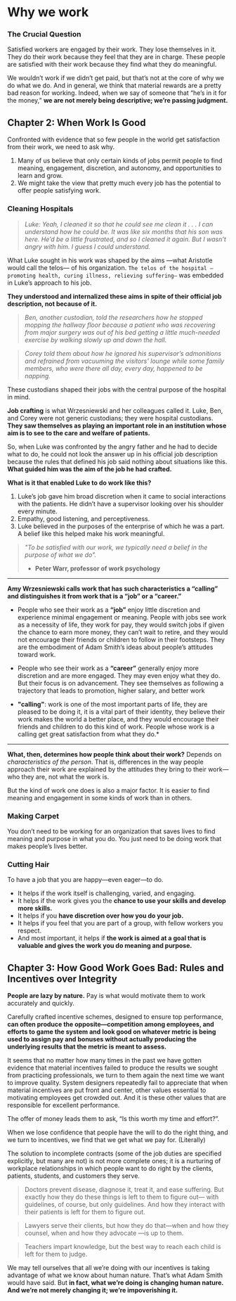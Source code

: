 # Why we work

### The Crucial Question

Satisfied workers are engaged by their work. They lose themselves in it. They do their work because they feel that they are in charge. These people are satisfied with their work because they find what they do meaningful.

We wouldn’t work if we didn’t get paid, but that’s not at the core of why we do what we do. And in general, we think that material rewards are a pretty bad reason for working. Indeed, when we say of someone that “he’s in it for the money,” **we are not merely being descriptive; we’re passing judgment.**

## Chapter 2: When Work Is Good

Confronted with evidence that so few people in the world get satisfaction from their work, we need to ask why. 
1. Many of us believe that only certain kinds of jobs permit people to find meaning, engagement, discretion, and autonomy, and opportunities to learn and grow.
2. We might take the view that pretty much every job has the potential to offer people satisfying work. 

### Cleaning Hospitals

> *Luke: Yeah, I cleaned it so that he could see me clean it . . . I can understand how he could be. It was like six months that his son was here. He’d be a little frustrated, and so I cleaned it again. But I wasn’t angry with him. I guess I could understand.*

What Luke sought in his work was shaped by the aims —what Aristotle would call the telos— of his organization. `The telos of the hospital —promoting health, curing illness, relieving suffering—` was embedded in Luke’s approach to his job. 

**They understood and internalized these aims in spite of their official job description, not because of it.**

> *Ben, another custodian, told the researchers how he stopped mopping the hallway floor because a patient who was recovering from major surgery was out of his bed getting a little much-needed exercise by walking slowly up and down the hall.*

> *Corey told them about how he ignored his supervisor’s admonitions and refrained from vacuuming the visitors’ lounge while some family members, who were there all day, every day, happened to be napping.*

These custodians shaped their jobs with the central purpose of the hospital in mind.

**Job crafting** is what Wrzesniewski and her colleagues called it. Luke, Ben, and Corey were not generic custodians; they were hospital custodians. **They saw themselves as playing an important role in an institution whose aim is to see to the care and welfare of patients.**

So, when Luke was confronted by the angry father and he had to decide what to do, he could not look the answer up in his official job description because the rules that defined his job said nothing about situations like this. **What guided him was the aim of the job he had crafted.**

**What is it that enabled Luke to do work like this?**
1. Luke’s job gave him broad discretion when it came to social interactions with the patients. He didn’t have a supervisor looking over his shoulder every minute.
2. Empathy, good listening, and perceptiveness.
3. Luke believed in the purposes of the enterprise of which he was a part. A belief like this helped make his work meaningful.

> *"To be satisfied with our work, we typically need a belief in the purpose of what we do".*
> - **Peter Warr, professor of work psychology**

---
**Amy Wrzesniewski calls work that has such characteristics a “calling” and distinguishes it from work that is a “job” or a “career.”**

- People who see their work as a **“job”** enjoy little discretion and experience minimal engagement or meaning. People with jobs see work as a necessity of life, they work for pay, they would switch jobs if given the chance to earn more money, they can’t wait to retire, and they would not encourage their friends or children to follow in their footsteps. They are the embodiment of Adam Smith’s ideas about people’s attitudes toward work.

- People who see their work as a **“career”** generally enjoy more discretion and are more engaged. They may even enjoy what they do. But their focus is on advancement. They see themselves as following a trajectory that leads to promotion, higher salary, and better work

- **"calling"**: work is one of the most important parts of life, they are pleased to be doing it, it is a vital part of their identity, they believe their work makes the world a better place, and they would encourage their friends and children to do this kind of work. People whose work is a calling get great satisfaction from what they do.*
---

**What, then, determines how people think about their work?**
Depends on *characteristics of the person*. That is, differences in the way people approach their work are explained by the attitudes they bring to their work—who they are, not what the work is. 

But the kind of work one does is also a major factor. It is easier to find meaning and engagement in some kinds of work than in others.

### Making Carpet

You don’t need to be working for an organization that saves lives to find meaning and purpose in what you do. You just need to be doing work that makes people’s lives better.

### Cutting Hair

To have a job that you are happy—even eager—to do.
- It helps if the work itself is challenging, varied, and engaging.
- It helps if the work gives you the **chance to use your skills and develop more skills.** 
- It helps if you **have discretion over how you do your job.**
- It helps if you feel that you are part of a group, with fellow workers you respect. 
- And most important, it helps if **the work is aimed at a goal that is valuable and gives the work you do meaning and purpose.**

## Chapter 3: How Good Work Goes Bad: Rules and Incentives over Integrity

**People are lazy by nature.** Pay is what would motivate them to work accurately and quickly.

Carefully crafted incentive schemes, designed to ensure top performance, **can often produce the opposite—competition among employees, and efforts to game the system and look good on whatever metric is being used to assign pay and bonuses without actually producing the underlying results that the metric is meant to assess.**

It seems that no matter how many times in the past we have gotten evidence that material incentives failed to produce the results we sought from practicing professionals, we turn to them again the next time we want to improve quality. System designers repeatedly fail to appreciate that when material incentives are put front and center, other values essential to motivating employees get crowded out. And it is these other values that are responsible for excellent performance.

The offer of money leads them to ask, “Is this worth my time and effort?”.

When we lose confidence that people have the will to do the right thing, and we turn to incentives, we find that we get what we pay for. (Literally)

The solution to incomplete contracts (some of the job duties are specified explicitly, but many are not) is not more complete ones; it is a nurturing of workplace relationships in which people want to do right by the clients, patients, students, and customers they serve.

> Doctors prevent disease, diagnose it, treat it, and ease suffering. But exactly how they do these things is left to them to figure out— with guidelines, of course, but only guidelines. And how they interact with their patients is left for them to figure out.

> Lawyers serve their clients, but how they do that—when and how they counsel, when and how they advocate —is up to them.

> Teachers impart knowledge, but the best way to reach each child is left for them to judge.

We may tell ourselves that all we’re doing with our incentives is taking advantage of what we know about human nature. That’s what Adam Smith would have said. But **in fact, what we’re doing is changing human nature. And we’re not merely changing it; we’re impoverishing it.**
